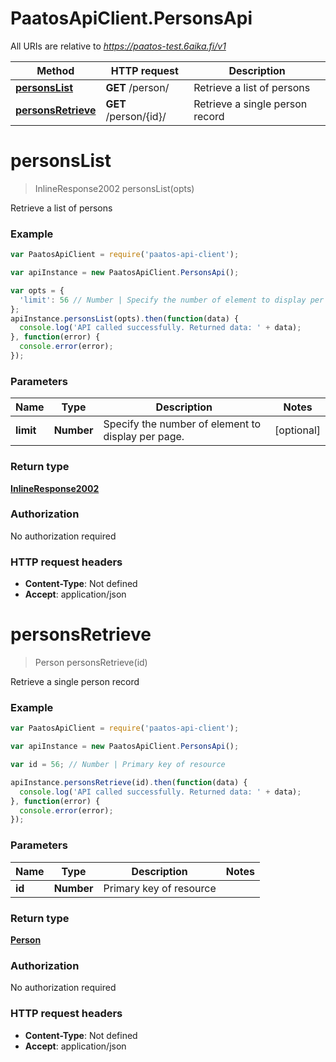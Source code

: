 # PaatosApiClient.PersonsApi

All URIs are relative to *https://paatos-test.6aika.fi/v1*

Method | HTTP request | Description
------------- | ------------- | -------------
[**personsList**](PersonsApi.md#personsList) | **GET** /person/ | Retrieve a list of persons
[**personsRetrieve**](PersonsApi.md#personsRetrieve) | **GET** /person/{id}/ | Retrieve a single person record


<a name="personsList"></a>
# **personsList**
> InlineResponse2002 personsList(opts)

Retrieve a list of persons

### Example
```javascript
var PaatosApiClient = require('paatos-api-client');

var apiInstance = new PaatosApiClient.PersonsApi();

var opts = { 
  'limit': 56 // Number | Specify the number of element to display per page.
};
apiInstance.personsList(opts).then(function(data) {
  console.log('API called successfully. Returned data: ' + data);
}, function(error) {
  console.error(error);
});

```

### Parameters

Name | Type | Description  | Notes
------------- | ------------- | ------------- | -------------
 **limit** | **Number**| Specify the number of element to display per page. | [optional] 

### Return type

[**InlineResponse2002**](InlineResponse2002.md)

### Authorization

No authorization required

### HTTP request headers

 - **Content-Type**: Not defined
 - **Accept**: application/json

<a name="personsRetrieve"></a>
# **personsRetrieve**
> Person personsRetrieve(id)

Retrieve a single person record

### Example
```javascript
var PaatosApiClient = require('paatos-api-client');

var apiInstance = new PaatosApiClient.PersonsApi();

var id = 56; // Number | Primary key of resource

apiInstance.personsRetrieve(id).then(function(data) {
  console.log('API called successfully. Returned data: ' + data);
}, function(error) {
  console.error(error);
});

```

### Parameters

Name | Type | Description  | Notes
------------- | ------------- | ------------- | -------------
 **id** | **Number**| Primary key of resource | 

### Return type

[**Person**](Person.md)

### Authorization

No authorization required

### HTTP request headers

 - **Content-Type**: Not defined
 - **Accept**: application/json

